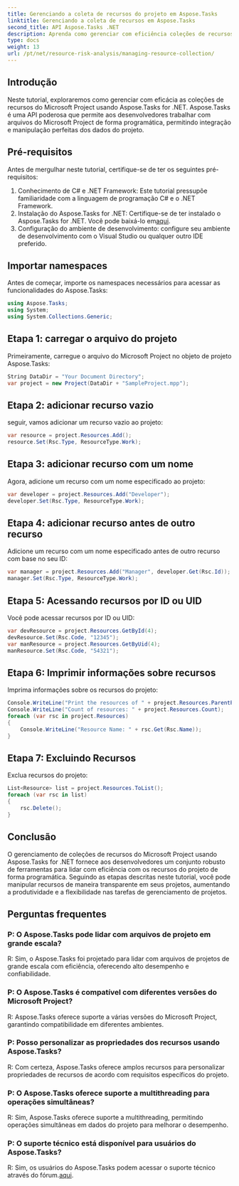 ```yaml
---
title: Gerenciando a coleta de recursos do projeto em Aspose.Tasks
linktitle: Gerenciando a coleta de recursos em Aspose.Tasks
second_title: API Aspose.Tasks .NET
description: Aprenda como gerenciar com eficiência coleções de recursos do Microsoft Project em .NET usando a API Aspose.Tasks. Aumente a produtividade e a flexibilidade.
type: docs
weight: 13
url: /pt/net/resource-risk-analysis/managing-resource-collection/
---
```

## Introdução
Neste tutorial, exploraremos como gerenciar com eficácia as coleções de recursos do Microsoft Project usando Aspose.Tasks for .NET. Aspose.Tasks é uma API poderosa que permite aos desenvolvedores trabalhar com arquivos do Microsoft Project de forma programática, permitindo integração e manipulação perfeitas dos dados do projeto.
## Pré-requisitos
Antes de mergulhar neste tutorial, certifique-se de ter os seguintes pré-requisitos:
1. Conhecimento de C# e .NET Framework: Este tutorial pressupõe familiaridade com a linguagem de programação C# e o .NET Framework.
2. Instalação do Aspose.Tasks for .NET: Certifique-se de ter instalado o Aspose.Tasks for .NET. Você pode baixá-lo em[aqui](https://releases.aspose.com/tasks/net/).
3. Configuração do ambiente de desenvolvimento: configure seu ambiente de desenvolvimento com o Visual Studio ou qualquer outro IDE preferido.

## Importar namespaces
Antes de começar, importe os namespaces necessários para acessar as funcionalidades do Aspose.Tasks:
```csharp
using Aspose.Tasks;
using System;
using System.Collections.Generic;


```

## Etapa 1: carregar o arquivo do projeto
Primeiramente, carregue o arquivo do Microsoft Project no objeto de projeto Aspose.Tasks:
```csharp
String DataDir = "Your Document Directory";
var project = new Project(DataDir + "SampleProject.mpp");
```
## Etapa 2: adicionar recurso vazio
seguir, vamos adicionar um recurso vazio ao projeto:
```csharp
var resource = project.Resources.Add();
resource.Set(Rsc.Type, ResourceType.Work);
```
## Etapa 3: adicionar recurso com um nome
Agora, adicione um recurso com um nome especificado ao projeto:
```csharp
var developer = project.Resources.Add("Developer");
developer.Set(Rsc.Type, ResourceType.Work);
```
## Etapa 4: adicionar recurso antes de outro recurso
Adicione um recurso com um nome especificado antes de outro recurso com base no seu ID:
```csharp
var manager = project.Resources.Add("Manager", developer.Get(Rsc.Id));
manager.Set(Rsc.Type, ResourceType.Work);
```
## Etapa 5: Acessando recursos por ID ou UID
Você pode acessar recursos por ID ou UID:
```csharp
var devResource = project.Resources.GetById(4);
devResource.Set(Rsc.Code, "12345");
var manResource = project.Resources.GetByUid(4);
manResource.Set(Rsc.Code, "54321");
```
## Etapa 6: Imprimir informações sobre recursos
Imprima informações sobre os recursos do projeto:
```csharp
Console.WriteLine("Print the resources of " + project.Resources.ParentProject.Get(Prj.Name) + " project.");
Console.WriteLine("Count of resources: " + project.Resources.Count);
foreach (var rsc in project.Resources)
{
    Console.WriteLine("Resource Name: " + rsc.Get(Rsc.Name));
}
```
## Etapa 7: Excluindo Recursos
Exclua recursos do projeto:
```csharp
List<Resource> list = project.Resources.ToList();
foreach (var rsc in list)
{
    rsc.Delete();
}
```

## Conclusão
O gerenciamento de coleções de recursos do Microsoft Project usando Aspose.Tasks for .NET fornece aos desenvolvedores um conjunto robusto de ferramentas para lidar com eficiência com os recursos do projeto de forma programática. Seguindo as etapas descritas neste tutorial, você pode manipular recursos de maneira transparente em seus projetos, aumentando a produtividade e a flexibilidade nas tarefas de gerenciamento de projetos.
## Perguntas frequentes
### P: O Aspose.Tasks pode lidar com arquivos de projeto em grande escala?

R: Sim, o Aspose.Tasks foi projetado para lidar com arquivos de projetos de grande escala com eficiência, oferecendo alto desempenho e confiabilidade.

### P: O Aspose.Tasks é compatível com diferentes versões do Microsoft Project?

R: Aspose.Tasks oferece suporte a várias versões do Microsoft Project, garantindo compatibilidade em diferentes ambientes.

### P: Posso personalizar as propriedades dos recursos usando Aspose.Tasks?

R: Com certeza, Aspose.Tasks oferece amplos recursos para personalizar propriedades de recursos de acordo com requisitos específicos do projeto.

### P: O Aspose.Tasks oferece suporte a multithreading para operações simultâneas?

R: Sim, Aspose.Tasks oferece suporte a multithreading, permitindo operações simultâneas em dados do projeto para melhorar o desempenho.

### P: O suporte técnico está disponível para usuários do Aspose.Tasks?

 R: Sim, os usuários do Aspose.Tasks podem acessar o suporte técnico através do fórum.[aqui](https://forum.aspose.com/c/tasks/15).